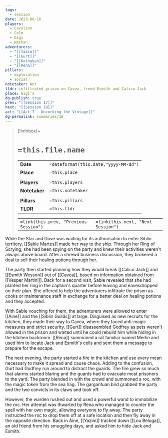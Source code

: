 ```yaml
---
tags:
  - session
date: 2023-06-16
players:
  - Carolinn
  - Colm
  - Gigi
  - Nathan
adventurers:
  - "[[Yazim]]"
  - "[[Gurt]]"
  - "[[Kaihakan]]"
  - "[[Rena]]"
pillars:
  - exploration
  - social
notetaker: Ant
tldr: infiltrated prison on Cavea, freed Esmith and Calico Jack
place: Gigi's
dg-publish: true
prev: "[[Session 17]]"
next: "[[Session 19]]"
act: "[[Act 7 - Uncorking the Vintage]]"
dg-permalink: summaries/18
---
```


> [!infobox]+
> # `=this.file.name`
> 
> | | |
> | --- | --- |
> | **Date** | `=dateformat(this.date,"yyyy-MM-dd")` |
> | **Place** | `=this.place` |
> | | | 
> | **Players** | `=this.players` |
> | **Notetaker** | `=this.notetaker` |
> | | | 
> | **Pillars** | `=this.pillars` | 
> | **TLDR** | `=this.tldr` |
> 
> | | |
> | --- | --- |
> | `=link(this.prev, "Previous Session")` | `=link(this.next, "Next Session")` |

While the Star and Dove was waiting for its authorisation to enter Siblín territory, [[Sable Martes]] made her way to the ship. Through her Ring of Scrying, she had been spying on the party and knew their activities weren't always above board. After a shrewd business discussion, they brokered a deal to sell their healing potions through her. 

The party then started planning how they would break [[Calico Jack]] and [[Esmith Wesson]] out of [[Cavea]], based on information obtained from [[Vesper Martini]]. Back for a second visit, Sable revealed that she had planted her ring in the captain's quarter before leaving and eavesdropped on their plan. She offered to help the adventurers infiltrate the prison as cooks or maintenance staff in exchange for a better deal on healing potions and they accepted.

With Sable vouching for them, the adventurers were allowed to enter [[Áine]] and the [[Siblín Guilds]] at large. Disguised as new recruits for the kitchen, they made their way to Cavea, where they faced anti-magic measures and strict security. [[Gurt]] disassembled Godfrey as pets weren't allowed in the prison and waited until he could rebuild him while hiding in the kitchen backroom. [[Rena]] summoned a rat familiar named Merlin and used him to locate Jack and Esmith's cells and sent them a message to prepare for the escape. 

The next evening, the party started a fire in the kitchen and use every mean necessary to make it spread and cause chaos. Adding to the confusion, Gurt had Godfrey run around to distract the guards. The fire grew so much that alarms started blaring and the guards had to evacuate most prisoners to the yard. The party blended in with the crowd and summoned a roc, with the magic token from the sea hag. The gargantuan bird grabbed the party and the two convicts in its claws and took off.

However, the warden rushed out and used a powerful wand to immobilize the roc. Her attempt was thwarted by Rena who managed to counter the spell with her own magic, allowing everyone to fly away. The party instructed the roc to drop them off at a safe location and then fly away in the opposite direction. Back in Áine, [[Yazim]] tracked down [[Lou Beluga]], an old friend from his smuggling days, and asked him to hide Jack and Esmith. 